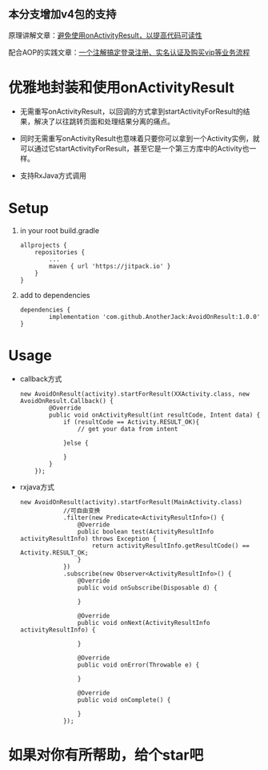 ## 本分支增加v4包的支持

原理讲解文章：[避免使用onActivityResult，以提高代码可读性](https://juejin.im/post/5a4611786fb9a0451a76b565)

配合AOP的实践文章：[一个注解搞定登录注册、实名认证及购买vip等业务流程](https://juejin.im/post/5b29cfb3518825748e54595b)

# 优雅地封装和使用onActivityResult
* 无需重写onActivityResult，以回调的方式拿到startActivityForResult的结果，解决了以往跳转页面和处理结果分离的痛点。

* 同时无需重写onActivityResult也意味着只要你可以拿到一个Activity实例，就可以通过它startActivityForResult，甚至它是一个第三方库中的Activity也一样。

* 支持RxJava方式调用

# Setup
1. in your root build.gradle

	```
	allprojects {
		repositories {
			...
			maven { url 'https://jitpack.io' }
		}
	}
	```
2. add to dependencies

	```
	dependencies {
	        implementation 'com.github.AnotherJack:AvoidOnResult:1.0.0'
	}
	```
	
# Usage
* callback方式

	```
	new AvoidOnResult(activity).startForResult(XXActivity.class, new AvoidOnResult.Callback() {
            @Override
            public void onActivityResult(int resultCode, Intent data) {
                if (resultCode == Activity.RESULT_OK){
                    // get your data from intent
                    
                }else {
                    
                }
            }
        });
	```
	
* rxjava方式

	```
	new AvoidOnResult(activity).startForResult(MainActivity.class)
                //可自由变换
                .filter(new Predicate<ActivityResultInfo>() {
                    @Override
                    public boolean test(ActivityResultInfo activityResultInfo) throws Exception {
                        return activityResultInfo.getResultCode() == Activity.RESULT_OK;
                    }
                })
                .subscribe(new Observer<ActivityResultInfo>() {
                    @Override
                    public void onSubscribe(Disposable d) {
                        
                    }

                    @Override
                    public void onNext(ActivityResultInfo activityResultInfo) {

                    }

                    @Override
                    public void onError(Throwable e) {

                    }

                    @Override
                    public void onComplete() {

                    }
                });
	```

# 如果对你有所帮助，给个star吧
